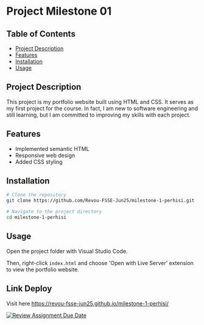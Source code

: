 # Project Milestone 01

## Table of Contents
- [Project Description](#project-description)
- [Features](#features)
- [Installation](#installation)
- [Usage](#usage)

## Project Description
This project is my portfolio website built using HTML and CSS. It serves as my first project for the course. In fact, I am new to software engineering and still learning, but I am committed to improving my skills with each project.

## Features
- Implemented semantic HTML
- Responsive web design
- Added CSS styling

## Installation
```bash
# Clone the repository
git clone https://github.com/Revou-FSSE-Jun25/milestone-1-perhisi.git

# Navigate to the project directory
cd milestone-1-perhisi
```

## Usage
Open the project folder with Visual Studio Code.

Then, right-click `index.html` and choose 'Open with Live Server' extension to view the portfolio website.

## Link Deploy
Visit here https://revou-fsse-jun25.github.io/milestone-1-perhisi/



[![Review Assignment Due Date](https://classroom.github.com/assets/deadline-readme-button-22041afd0340ce965d47ae6ef1cefeee28c7c493a6346c4f15d667ab976d596c.svg)](https://classroom.github.com/a/akoVEwkh)

